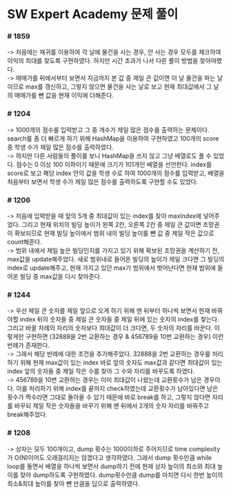 # SW Expert Academy 문제 풀이

### # 1859
-> 처음에는 재귀를 이용하여 각 날에 물건을 사는 경우, 안 사는 경우 모두를 체크하여 이익의 최대를 찾도록 구현하였다. 하지만 시간 초과가 나서 다른 풀이 방법을 찾아야했다. <br>
-> 매매가를 뒤에서부터 보면서 지금까지 본 값 중 제일 큰 값이면 이 날 물건을 파는 날이므로 max를 갱신하고, 그렇지 않으면 물건을 사는 날로 보고 현재 최대값에서 그 날의 매매가를 뺀 값을 현재 이익에 더해준다.
<br>

### # 1204
-> 1000개의 점수를 입력받고 그 중 개수가 제일 많은 점수를 출력하는 문제이다. search를 좀 더 빠르게 하기 위해 HashMap을 이용하여 구현하였고 100개의 score 중 학생 수가 제일 많은 점수를 출력하였다. <br>
-> 하지만 다른 사람들의 풀이를 보니 HashMap을 쓰지 않고 그냥 배열로도 풀 수 있었다. 점수는 0 이상 100 이하이기 때문에 크기가 101개인 배열을 선언한다. index를 score로 보고 해당 index 안의 값을 학생 수로 하여 1000개의 점수를 입력받고, 배열을 처음부터 보면서 학생 수가 제일 많은 점수를 출력하도록 구현할 수도 있었다.
<br>

### # 1206
-> 처음에 입력받을 때 앞의 5개 중 최대값이 있는 index를 찾아 maxIndex에 넣어주었다. 그리고 현재 위치의 빌딩 높이가 왼쪽 2칸, 오른쪽 2칸 중 제일 큰 값이면 조망권이 확보되므로 현재 빌딩 높이에서 범위 내의 빌딩 높이를 뺀 값 중 제일 작은 값으로 count해준다. <br>
-> 범위 내에서 제일 높은 빌딩인지를 가지고 있기 위해 확보된 조망권을 계산하기 전, max값을 update해주었다. 새로 범위내로 들어온 빌딩의 높이가 제일 크다면 그 빌딩의 index로 update해주고, 현재 가지고 있던 max가 범위에서 벗어난다면 현재 범위에 들어온 빌딩 중 max값을 다시 찾아준다.
<br>

### # 1244
-> 우선 제일 큰 숫자를 제일 앞으로 오게 하기 위해 맨 뒤부터 하나씩 보면서 현재 바꿔야할 index 뒤의 숫자들 중 제일 큰 숫자들 중 제일 뒤에 있는 숫자의 index를 찾는다. 그리고 바꿀 차례의 자리의 숫자보다 최대값이 더 크다면, 두 숫자의 자리를 바꾼다. 이렇게만 구현하면 (32888을 2번 교환하는 경우 & 456789을 10번 교환하는 경우) 이런 반례가 존재한다. <br>
-> 그래서 해당 반례에 대한 조건을 추가해주었다. 32888을 2번 교환하는 경우를 처리하기 위해 현재 max값이 있는 index 바로 앞의 숫자도 max값과 같다면 최대값이 있는 index 앞의 숫자들 중 제일 작은 수를 찾아 그 수와 자리를 바꾸도록 하였다. <br>
-> 456789을 10번 교환하는 경우는 이미 최대값이 나왔는데 교환횟수가 남은 경우이다. 이를 처리하기 위해 index를 끝까지 check하였는데 교환횟수가 남아있다면 남은 횟수가 짝수라면 그대로 돌아올 수 있기 때문에 바로 break를 하고, 그렇지 않다면 자리를 바꾸되 제일 작은 숫자들을 바꾸기 위해 맨 뒤에서 2개의 숫자 자리를 바꿔주고 break해주었다.
<br>

### # 1208
-> 상자는 모두 100개이고, dump 횟수는 1000이하로 주어지므로 time complexity가 O(N)이어도 오래걸리지는 않겠다고 생각하였다. 그래서 dump 횟수만큼 while loop를 돌면서 배열을 하나씩 보면서 dump하기 전에 현재 상자 높이의 최소와 최대 높이를 찾아 dump하도록 구현하였다. dump횟수만큼 dump를 마치면 다시 한번 높이의 최소&최대 높이를 찾아 뺀 만큼을 답으로 출력하였다.
<br>
